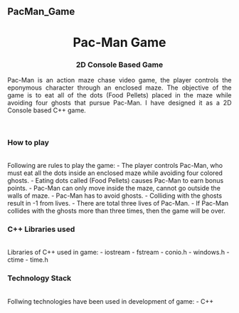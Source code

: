 ## PacMan_Game
<h1 align="center">
  Pac-Man Game
</h1>

<h3 align="center">
  2D Console Based Game
</h3>


<p align="justify">
Pac-Man is an action maze chase video game, the player controls the eponymous character through an enclosed maze. The objective of the game is to eat all of the dots (Food Pellets) placed in the maze while avoiding four ghosts that pursue Pac-Man.
I have designed it as a 2D Console based C++ game.  
</p>

<br>
<!-- ................................................................................................................................. -->

### How to play
<br>
Following are rules to play the game:
- The player controls Pac-Man, who must eat all the dots inside an enclosed maze while avoiding four colored ghosts. 
- Eating  dots called (Food Pellets) causes Pac-Man to earn bonus points.
- Pac-Man can only move inside the maze, cannot go outside the walls of maze.
- Pac-Man has to avoid ghosts.
- Colliding with the ghosts result in -1 from lives.
- There are total three lives of Pac-Man.
- If Pac-Man collides with the ghosts more than three times, then the game will be over.

### C++ Libraries used
<br>
Libraries of C++ used in game:
- iostream
- fstream
- conio.h
- windows.h
- ctime
- time.h
<br>
<!-- .................................... -->


### Technology Stack
<br>
Follwing technologies have been used in development of game:
- C++

<!-- .................................... -->

